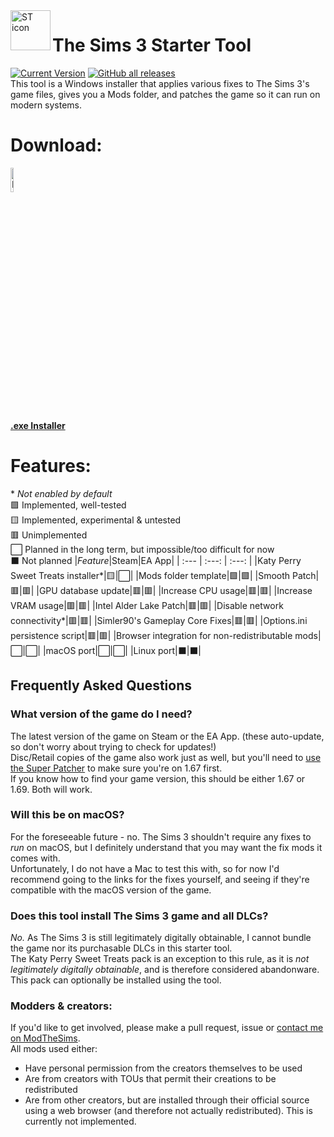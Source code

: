 <img align="left" width="64" height="64" src="https://github.com/user-attachments/assets/f7a0c6c2-6551-45c5-9b6e-698d5f31d76c" alt="ST icon">

# The Sims 3 Starter Tool

[![Current Version](https://img.shields.io/github/v/release/swiffyjk/TS3-Starter-Tool?label=current%20version)](https://github.com/swiffyjk/TS3-Starter-Tool/releases/latest) [![GitHub all releases](https://img.shields.io/github/downloads/swiffyjk/TS3-Starter-Tool/total?label=total%20downloads)](https://github.com/swiffyjk/TS3-Starter-Tool/releases/latest)  
This tool is a Windows installer that applies various fixes to The Sims 3's game files, gives you a Mods folder, and patches the game so it can run on modern systems.  

# Download:
<a href="https://github.com/swiffyjk/TS3-Starter-Tool/releases/download/latest/TS3StarterTool-Installer.exe">
  <img src="https://github.com/user-attachments/assets/d98c1f0f-52ed-43a2-b0da-c3cbb0ef816f" width="10%" height="10%" alt="Download icon">
</a>  
  
[**.exe Installer**](https://github.com/swiffyjk/TS3-Starter-Tool/releases/download/latest/TS3StarterTool-Installer.exe)

# Features:
\* *Not enabled by default*  
🟩 Implemented, well-tested  
🟨 Implemented, experimental & untested  
🟥 Unimplemented  
⬜ Planned in the long term, but impossible/too difficult for now  
⬛ Not planned
|*Feature*|Steam|EA App|
| :---         |     :---:      |     :---:      |
|Katy Perry Sweet Treats installer*|🟨|⬜|
|Mods folder template|🟩|🟩|
|Smooth Patch|🟥|🟥|
|GPU database update|🟥|🟥|
|Increase CPU usage|🟥|🟥|
|Increase VRAM usage|🟥|🟥|
|Intel Alder Lake Patch|🟥|🟥|
|Disable network connectivity*|🟥|🟥|
|Simler90's Gameplay Core Fixes|🟥|🟥|
|Options.ini persistence script|🟥|🟥|
|Browser integration for non-redistributable mods|⬜|⬜|
|macOS port|⬜|⬜|
|Linux port|⬛|⬛|

## Frequently Asked Questions  
### What version of the game do I need?
The latest version of the game on Steam or the EA App. (these auto-update, so don't worry about trying to check for updates!)  
Disc/Retail copies of the game also work just as well, but you'll need to [use the Super Patcher](http://akamai.cdn.ea.com/eadownloads/u/f/sims/sims3/patches/TS3_1.67.2.0240xx_update.exe) to make sure you're on 1.67 first.  
If you know how to find your game version, this should be either 1.67 or 1.69. Both will work. 
### Will this be on macOS?  
For the foreseeable future - no. The Sims 3 shouldn't require any fixes to *run* on macOS, but I definitely understand that you may want the fix mods it comes with.  
Unfortunately, I do not have a Mac to test this with, so for now I'd recommend going to the links for the fixes yourself, and seeing if they're compatible with the macOS version of the game.  
### Does this tool install The Sims 3 game and all DLCs?  
*No.* As The Sims 3 is still legitimately digitally obtainable, I cannot bundle the game nor its purchasable DLCs in this starter tool.  
The Katy Perry Sweet Treats pack is an exception to this rule, as it is *not legitimately digitally obtainable*, and is therefore considered abandonware. This pack can optionally be installed using the tool.  

### Modders & creators:
If you'd like to get involved, please make a pull request, issue or [contact me on ModTheSims](https://modthesims.info/member.php?u=10346421).  
All mods used either:
- Have personal permission from the creators themselves to be used
- Are from creators with TOUs that permit their creations to be redistributed
- Are from other creators, but are installed through their official source using a web browser (and therefore not actually redistributed). This is currently not implemented.
